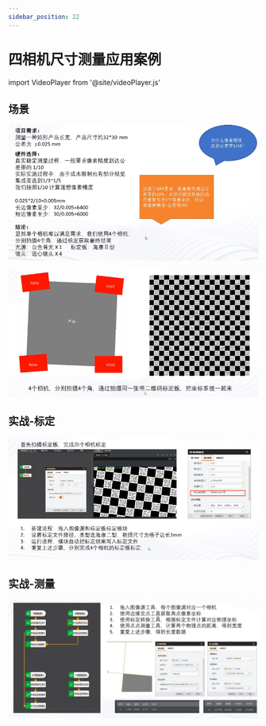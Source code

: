 ```yaml
---
sidebar_position: 22
---
```


# 四相机尺寸测量应用案例

import VideoPlayer from '@site/videoPlayer.js'

<VideoPlayer src="https://xian-vforum.oss-cn-hangzhou.aliyuncs.com/2022-07-19_9J7NrlaEya_%E5%9B%9B%E7%9B%B8%E6%9C%BA%E5%B0%BA%E5%AF%B8%E6%B5%8B%E9%87%8F%E5%BA%94%E7%94%A8%E6%A1%88%E4%BE%8B.mp4"/>

## 场景

![](image.png)

![](image-1.png)

## 实战-标定

![](image-2.png)

## 实战-测量

![](image-3.png)






